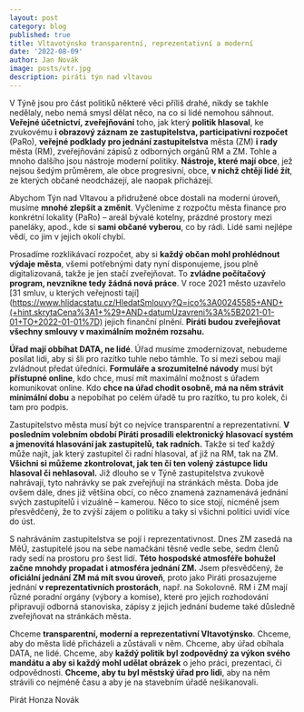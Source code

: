 ```yaml
---
layout: post
category: blog
published: true
title: Vltavotýnsko transparentní, reprezentativní a moderní
date: '2022-08-09'
author: Jan Novák
image: posts/vtr.jpg
description: piráti týn nad vltavou
---
```

V Týně jsou pro část politiků některé věci příliš drahé, nikdy se takhle nedělaly, nebo nemá smysl dělat něco, na co si lidé nemohou sáhnout. **Veřejné účetnictví, zveřejňování** toho, jak který **politik hlasoval**, ke zvukovému **i obrazový záznam ze zastupitelstva, participativní rozpočet** (PaRo), **veřejné podklady pro jednání zastupitelstva** města (ZM) **i rady** města (RM), zveřejňování zápisů z odborných orgánů RM a ZM. Tohle a mnoho dalšího jsou nástroje moderní politiky. **Nástroje, které mají obce**, jež nejsou šedým průměrem, ale obce progresivní, obce, **v nichž chtějí lidé žít**, ze kterých občané neodcházejí, ale naopak přicházejí.

Abychom Týn nad Vltavou a přidružené obce dostali na moderní úroveň, musíme **mnohé zlepšit a změnit**. Vyčleníme z rozpočtu města finance pro konkrétní lokality (PaRo) – areál bývalé kotelny, prázdné prostory mezi paneláky, apod., kde si **sami občané vyberou**, co by rádi. Lidé sami nejlépe vědí, co jim v jejich okolí chybí. 

Prosadíme rozklikávací rozpočet, aby si **každý občan mohl prohlédnout výdaje města**, všemi potřebnými daty nyní disponujeme, jsou plně digitalizovaná, takže je jen stačí zveřejňovat. To **zvládne počítačový program, nevznikne tedy žádná nová práce**. V roce 2021 město uzavřelo [31 smluv, u kterých veřejnosti tají](https://www.hlidacstatu.cz/HledatSmlouvy?Q=ico%3A00245585+AND+(+hint.skrytaCena%3A1+%29+AND+datumUzavreni%3A%5B2021-01-01+TO+2022-01-01%7D) jejich finanční plnění. **Piráti budou zveřejňovat všechny smlouvy v maximálním možném rozsahu.**  

**Úřad mají obbíhat DATA, ne lidé**. Úřad musíme zmodernizovat, nebudeme posílat lidi, aby si šli pro razítko tuhle nebo támhle. To si mezi sebou mají zvládnout předat úředníci. **Formuláře a srozumitelné návody** musí být **přístupné online**, kdo chce, musí mít maximální možnost s úřadem komunikovat online. Kdo **chce na úřad chodit osobně, má na něm strávit minimální dobu** a nepobíhat po celém úřadě tu pro razítko, tu pro kolek, či tam pro podpis.

Zastupitelstvo města musí být co nejvíce transparentní a reprezentativní. **V posledním volebním období Piráti prosadili elektronický hlasovací systém a jmenovitá hlasování jak zastupitelů, tak radních.** Takže si teď každý může najít, jak který zastupitel či radní hlasoval, ať již na RM, tak na ZM. **Všichni si můžeme zkontrolovat, jak ten či ten volený zástupce lidu hlasoval či nehlasoval.** Již dlouho se v Týně zastupitelstva zvukově nahrávají, tyto nahrávky se pak zveřejňují na stránkách města. Doba jde ovšem dále, dnes již většina obcí, co něco znamená zaznamenává jednání svých zastupitelů i vizuálně – kamerou. Něco to sice stojí, nicméně jsem přesvědčený, že to zvýší zájem o politiku a taky si všichni politici uvidí více do úst. 

S nahráváním zastupitelstva se pojí i reprezentativnost. Dnes ZM zasedá na MěÚ, zastupitelé jsou na sebe namačkáni těsně vedle sebe, sedm členů rady sedí na prostoru pro šest lidí. **Této hospodské atmosféře bohužel začne mnohdy propadat i atmosféra jednání ZM.** Jsem přesvědčený, že **oficiální jednání ZM má mít svou úroveň**, proto jako Piráti prosazujeme jednání **v reprezentativních prostorách**, např. na Sokolovně. 
RM i ZM mají různé poradní orgány (výbory a komise), které pro jejich rozhodování připravují odborná stanoviska, zápisy z jejich jednání budeme také důsledně zveřejňovat na stránkách města.

Chceme **transparentní, moderní a reprezentativní Vltavotýnsko**. Chceme, aby do města lidé přicházeli a zůstávali v něm. Chceme, aby úřad obíhala DATA, ne lidé. Chceme, aby **každý politik byl zodpovědný za výkon svého mandátu a aby si každý mohl udělat obrázek** o jeho práci, prezentaci, či odpovědnosti. **Chceme, aby tu byl městský úřad pro lidi**, aby na něm strávili co nejméně času a aby je na stavebním úřadě nešikanovali. 

Pirát Honza Novák

